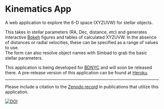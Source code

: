 # Kinematics App

A web application to explore the 6-D space (XYZUVW) for stellar objects.

This takes in stellar parameters (RA, Dec, distance, etc) and generates 
interactive [Bokeh](http://bokeh.pydata.org/en/latest/) figures and tables of calculated XYZUVW. 
In the absence of distances or radial velocities, these can be specified as a range of values to use.   
The form can also resolve object names with Simbad to grab the basic stellar parameters.

This application is being developed for [BDNYC](http://www.bdnyc.org/) and will soon be released there.
A pre-release version of this application can be found at [Heroku](http://stellar-kinematics.heroku.com).   


---

Please include a citation to the [Zenodo record](https://zenodo.org/badge/latestdoi/4730/dr-rodriguez/Kinematics-App) 
in publications that utilize this application. 

[![DOI](https://zenodo.org/badge/4730/dr-rodriguez/Kinematics-App.svg)](https://zenodo.org/badge/latestdoi/4730/dr-rodriguez/Kinematics-App)
